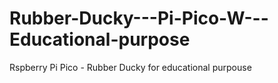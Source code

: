 # Rubber-Ducky---Pi-Pico-W---Educational-purpose
Rspberry Pi Pico - Rubber Ducky for educational purpouse

